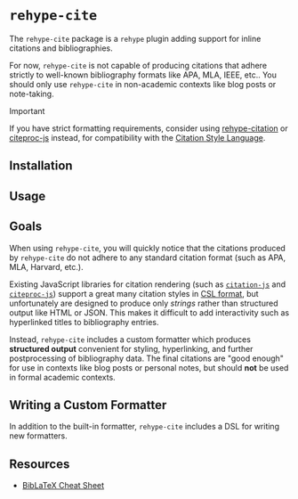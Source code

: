 # `rehype-cite`

The `rehype-cite` package is a `rehype` plugin adding support for inline citations and bibliographies.

For now, `rehype-cite` is not capable of producing citations that adhere strictly to well-known bibliography formats like APA, MLA, IEEE, etc..  You should only use `rehype-cite` in non-academic contexts like blog posts or note-taking.

> [!IMPORTANT]
> If you have strict formatting requirements, consider using [rehype-citation](https://github.com/timlrx/rehype-citation) or [citeproc-js](https://citeproc-js.readthedocs.io/en/latest/) instead, for compatibility with the [Citation Style Language](https://citationstyles.org/).

## Installation

## Usage

## Goals

When using `rehype-cite`, you will quickly notice that the citations produced by `rehype-cite` do not adhere to any standard citation format (such as APA, MLA, Harvard, etc.).  

Existing JavaScript libraries for citation rendering (such as [`citation-js`]() and [`citeproc-js`](https://citeproc-js.readthedocs.io/en/latest/)) support a great many citation styles in [CSL format](https://citationstyles.org/), but unfortunately are designed to produce only *strings* rather than structured output like HTML or JSON.  This makes it difficult to add interactivity such as hyperlinked titles to bibliography entries.

Instead, `rehype-cite` includes a custom formatter which produces **structured output** convenient for styling, hyperlinking, and further postprocessing of bibliography data.  The final citations are "good enough" for use in contexts like blog posts or personal notes, but should **not** be used in formal academic contexts.

## Writing a Custom Formatter

In addition to the built-in formatter, `rehype-cite` includes a DSL for writing new formatters.

## Resources

* [BibLaTeX Cheat Sheet](https://tug.ctan.org/info/biblatex-cheatsheet/biblatex-cheatsheet.pdf)
